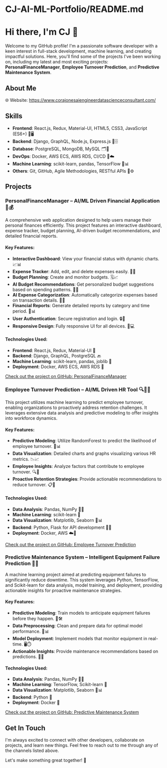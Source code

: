 # CJ-AI-ML-Portfolio/README.md

# Hi there, I'm CJ 👋

Welcome to my GitHub profile! I'm a passionate software developer with a keen interest in full-stack development, machine learning, and creating impactful solutions. Here, you'll find some of the projects I've been working on, including my latest and most exciting projects: **PersonalFinanceManager**, **Employee Turnover Prediction**, and **Predictive Maintenance System**.

## About Me
🌐 Website: https://www.corajonesaiengineerdatascienceconsultant.com/

## Skills
- **Frontend**: React.js, Redux, Material-UI, HTML5, CSS3, JavaScript (ES6+) 🎨🖥️
- **Backend**: Django, GraphQL, Node.js, Express.js 🔧🗄️
- **Database**: PostgreSQL, MongoDB, MySQL 🗂️💾
- **DevOps**: Docker, AWS ECS, AWS RDS, CI/CD 🐳☁️
- **Machine Learning**: scikit-learn, pandas, TensorFlow 🤖📊
- **Others**: Git, GitHub, Agile Methodologies, RESTful APIs 🔗⚙️

## Projects

### PersonalFinanceManager – AI/ML Driven Financial Application 🧠💰
A comprehensive web application designed to help users manage their personal finances efficiently. This project features an interactive dashboard, expense tracker, budget planning, AI-driven budget recommendations, and detailed financial reports.

#### Key Features:
- **Interactive Dashboard**: View your financial status with dynamic charts. 📈📊
- **Expense Tracker**: Add, edit, and delete expenses easily. 📝💸
- **Budget Planning**: Create and monitor budgets. 🗓️📈
- **AI Budget Recommendations**: Get personalized budget suggestions based on spending patterns. 🤖💡
- **AI Expense Categorization**: Automatically categorize expenses based on transaction details. 🧾🤖
- **Financial Reports**: Generate detailed reports by category and time period. 📄📊
- **User Authentication**: Secure registration and login. 🔒👥
- **Responsive Design**: Fully responsive UI for all devices. 📱💻

#### Technologies Used:
- **Frontend**: React.js, Redux, Material-UI 🌟
- **Backend**: Django, GraphQL, PostgreSQL 🔙
- **Machine Learning**: scikit-learn, pandas, joblib 🤖
- **Deployment**: Docker, AWS ECS, AWS RDS 🚀

[Check out the project on GitHub: PersonalFinanceManager](https://github.com/CJ-AI-ML-Portfolio/PersonalFinanceManager)

### Employee Turnover Prediction – AI/ML Driven HR Tool 🔍👩‍💼
This project utilizes machine learning to predict employee turnover, enabling organizations to proactively address retention challenges. It leverages extensive data analysis and predictive modeling to offer insights into workforce dynamics.

#### Key Features:
- **Predictive Modeling**: Utilize RandomForest to predict the likelihood of employee turnover. 🌲📊
- **Data Visualization**: Detailed charts and graphs visualizing various HR metrics. 📉📈
- **Employee Insights**: Analyze factors that contribute to employee turnover. 🔍🧠
- **Proactive Retention Strategies**: Provide actionable recommendations to reduce turnover. 📋🚀

#### Technologies Used:
- **Data Analysis**: Pandas, NumPy 🐼🔢
- **Machine Learning**: scikit-learn 🤖
- **Data Visualization**: Matplotlib, Seaborn 🌈📊
- **Backend**: Python, Flask for API development 🐍🌐
- **Deployment**: Docker, AWS ☁️🐳

[Check out the project on GitHub: Employee Turnover Prediction](https://github.com/CJ-AI-ML-Portfolio/employee-turnover-prediction)

### Predictive Maintenance System – Intelligent Equipment Failure Prediction 🔧🔮
A machine learning project aimed at predicting equipment failures to significantly reduce downtime. This system leverages Python, TensorFlow, and Scikit-learn for data analysis, model training, and deployment, providing actionable insights for proactive maintenance strategies.

#### Key Features:
- **Predictive Modeling**: Train models to anticipate equipment failures before they happen. 🔮🛠️
- **Data Preprocessing**: Clean and prepare data for optimal model performance. 🧹📊
- **Model Deployment**: Implement models that monitor equipment in real-time. 🖥️⏱️
- **Actionable Insights**: Provide maintenance recommendations based on predictions. 🔧💡

#### Technologies Used:
- **Data Analysis**: Pandas, NumPy 🐼🔢
- **Machine Learning**: TensorFlow, Scikit-learn 🤖
- **Data Visualization**: Matplotlib, Seaborn 🌈📊
- **Backend**: Python 🐍
- **Deployment**: Docker 🐳

[Check out the project on GitHub: Predictive Maintenance System](https://github.com/CJ-AI-ML-Portfolio/predictive-maintenance-system)

## Get In Touch
I'm always excited to connect with other developers, collaborate on projects, and learn new things. Feel free to reach out to me through any of the channels listed above.

Let's make something great together! 🚀
